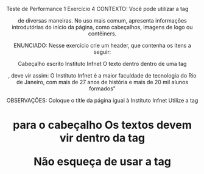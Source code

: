 Teste de Performance 1
Exercício 4
CONTEXTO:
Você pode utilizar a tag <header> de diversas maneiras. No uso mais comum, apresenta informações introdutórias do início da página, como cabeçalhos, imagens de logo ou contêiners.

ENUNCIADO:
Nesse exercício crie um header, que contenha os itens a seguir:

Cabeçalho escrito Instituto Infnet
O texto dentro dentro de uma tag <p>, deve vir assim:
O Instituto Infnet é a maior faculdade de tecnologia do Rio de Janeiro, com mais de 27 anos de história e mais de 20 mil alunos formados"

OBSERVAÇÕES:
Coloque o title da página igual à Instituto Infnet
Utilize a tag <h1> para o cabeçalho
Os textos devem vir dentro da tag <p>
Não esqueça de usar a tag <header>